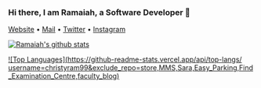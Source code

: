<!-- ### Hi there 👋 -->

<!--
**christyram99/christyram99** is a ✨ _special_ ✨ repository because its `README.md` (this file) appears on your GitHub profile.

Here are some ideas to get you started:

- 🔭 I’m currently working on ...
- 🌱 I’m currently learning ...
- 👯 I’m looking to collaborate on ...
- 🤔 I’m looking for help with ...
- 💬 Ask me about ...
- 📫 How to reach me: ...
- 😄 Pronouns: ...
- ⚡ Fun fact: ...
-->

### Hi there, I am Ramaiah, a Software Developer 👋
 [Website](https://ramaiahtech.com) •
 [Mail](mailto:christyram99@gmail.com) •
 [Twitter](https://twitter.com/christyram99) •
 [Instagram](https://instagram.com/christyram99) 

[![Ramaiah's github stats](https://github-readme-stats.vercel.app/api?username=christyram99&count_private=true&show_icons=true&bg_color=#000)](https://github.com/anuraghazra/github-readme-stats)

[![Top Languages](https://github-readme-stats.vercel.app/api/top-langs/ username=christyram99&exclude_repo=store,MMS,Sara,Easy_Parking,Find_Examination_Centre,faculty_blog)](https://github.com/anuraghazra/github-readme-stats)

